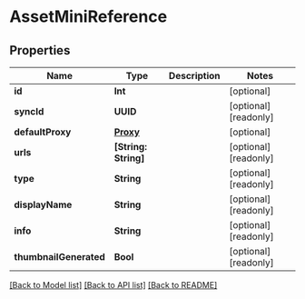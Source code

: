 # AssetMiniReference

## Properties

Name | Type | Description | Notes
------------ | ------------- | ------------- | -------------
**id** | **Int** |  | [optional] 
**syncId** | **UUID** |  | [optional] [readonly] 
**defaultProxy** | [**Proxy**](Proxy.md) |  | [optional] 
**urls** | **[String: String]** |  | [optional] [readonly] 
**type** | **String** |  | [optional] [readonly] 
**displayName** | **String** |  | [optional] [readonly] 
**info** | **String** |  | [optional] [readonly] 
**thumbnailGenerated** | **Bool** |  | [optional] [readonly] 

[[Back to Model list]](../README.md#documentation-for-models) [[Back to API list]](../README.md#documentation-for-api-endpoints) [[Back to README]](../README.md)


